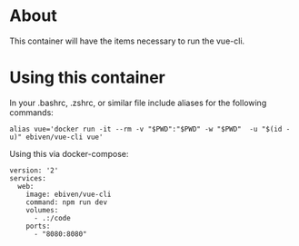 # About

This container will have the items necessary to run the vue-cli.

# Using this container

In your .bashrc, .zshrc, or similar file include aliases for the
following commands:

```
alias vue='docker run -it --rm -v "$PWD":"$PWD" -w "$PWD"  -u "$(id -u)" ebiven/vue-cli vue'
```


Using this via docker-compose:

```
version: '2'
services:
  web:
    image: ebiven/vue-cli
    command: npm run dev
    volumes:
      - .:/code
    ports:
      - "8080:8080"
```
